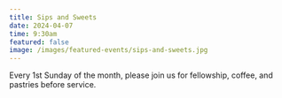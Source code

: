 ```yaml
---
title: Sips and Sweets
date: 2024-04-07
time: 9:30am
featured: false
image: /images/featured-events/sips-and-sweets.jpg
---
```

Every 1st Sunday of the month, please join us for fellowship, coffee, and pastries before service.
